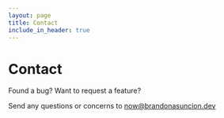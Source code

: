 ```yaml
---
layout: page
title: Contact
include_in_header: true
---
```


# Contact

Found a bug? Want to request a feature?

Send any questions or concerns to [now@brandonasuncion.dev](now@brandonasuncion.dev)